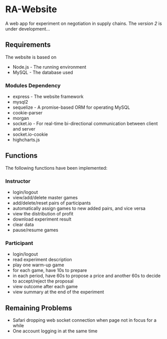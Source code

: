# RA-Website

A web app for experiment on negotiation in supply chains.
The *version 2* is under development...

## Requirements

The website is based on 

* Node.js - The running environment
* MySQL - The database used

### Modules Dependency

* express - The website framework
* mysql2
* sequelize - A promise-based ORM for operating MySQL
* cookie-parser
* morgan 
* socket.io - For real-time bi-directional communication between client and server
* socket.io-cookie
* highcharts.js

## Functions 

The following functions have been implemented:

### Instructor

* login/logout
* view/add/delete master games
* add/delete/reset pairs of participants
* automatically assign games to new added pairs, and vice versa
* view the distribution of profit
* download experiment result
* clear data
* pause/resume games

### Participant
* login/logout
* read experiment description
* play one warm-up game
* for each game, have 10s to prepare
* in each period, have 60s to propose a price and another 60s to decide to accept/reject the proposal
* view outcome after each game
* view summary at the end of the experiment

## Remaining Problems

* Safari dropping web socket connection when page not in focus for a while
* One account logging in at the same time